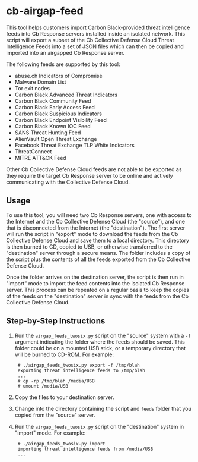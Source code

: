 # cb-airgap-feed

This tool helps customers import Carbon Black-provided threat intelligence feeds into 
Cb Response servers installed inside an isolated network. This script will export
a subset of the Cb Collective Defense Cloud Threat Intelligence Feeds into a 
set of JSON files which can then be copied and imported into an airgapped Cb Response server.

The following feeds are supported by this tool:

* abuse.ch Indicators of Compromise
* Malware Domain List
* Tor exit nodes
* Carbon Black Advanced Threat Indicators
* Carbon Black Community Feed
* Carbon Black Early Access Feed
* Carbon Black Suspicious Indicators
* Carbon Black Endpoint Visibility Feed
* Carbon Black Known IOC Feed
* SANS Threat Hunting Feed
* AlienVault Open Threat Exchange
* Facebook Threat Exchange TLP White Indicators
* ThreatConnect
* MITRE ATT&CK Feed

Other Cb Collective Defense Cloud feeds are not able to be exported as they require
the target Cb Response server to be online and actively communicating with the Collective
Defense Cloud.


## Usage

To use this tool, you will need two Cb Response servers, one with access to the Internet
and the Cb Collective Defense Cloud (the "source"), and one that is disconnected from the Internet
(the "destination"). The first server will run the script in "export" mode to download the 
feeds from the Cb Collective Defense Cloud and save them to a local directory. This directory
is then burned to CD, copied to USB, or otherwise transferred to the "destination" server
through a secure means. The folder includes a copy of the script plus the contents of all
the feeds exported from the Cb Collective Defense Cloud.

Once the folder arrives on the destination server, the script is then run in "import" mode
to import the feed contents into the isolated Cb Response server. This process can be 
repeated on a regular basis to keep the copies of the feeds on the "destination" server
in sync with the feeds from the Cb Collective Defense Cloud.

## Step-by-Step Instructions

1. Run the `airgap_feeds_twosix.py` script on the "source" system with a `-f` argument indicating
   the folder where the feeds should be saved. This folder could be on a mounted USB stick, or
   a temporary directory that will be burned to CD-ROM. For example:
   
        # ./airgap_feeds_twosix.py export -f /tmp/blah
        exporting threat intelligence feeds to /tmp/blah
        ...
        # cp -rp /tmp/blah /media/USB
        # umount /media/USB

2. Copy the files to your destination server.

3. Change into the directory containing the script and `feeds` folder that you copied from the 
   "source" server.

4. Run the `airgap_feeds_twosix.py` script on the "destination" system in "import" mode. For example:

        # ./airgap_feeds_twosix.py import
        importing threat intelligence feeds from /media/USB
        ...


